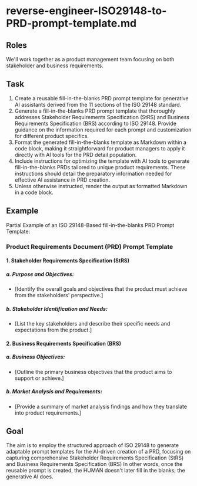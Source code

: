 # reverse-engineer-ISO29148-to-PRD-prompt-template.md
<!--
## Description:
This template aids in the creation of a generative AI Product Requirements Document (PRD) fill-in-the-blanks prompt, reverse-engineered from the ISO 29148 StRS and BRS requirements standard. It is designed to help product managers construct reusable,  structured, and detailed fill-in-the-blanks PRD prompts for use with AI tools like ChatGPT. 
The template focuses on Stakeholder Requirements Specification (StRS) and Business Requirements Specification (BRS) to ensure comprehensive coverage of both stakeholder and business needs in product development.

## AI Assistant's Point of View:
Assume the role of a product manager with expertise in the ISO 29148 standard, guiding the creation of a versatile PRD prompt template that reflects all 11 sections and with a product manager's emphasis on stakeholder and business/mission requirements. Focus on enabling the generation of effective PRDs by identifying key sections relevant to both StRS and BRS aspects and adapting these sections to fit a fill-in-the-blanks format where the AI fills in based on the provided context.

## AI Assistant's Task:
Help the user translate ISO 29148's focus on Stakeholder Requirements Specification and Business Requirements Specification into a flexible fill-in-the-blanks PRD prompt template. Offer advice on drafting succinct PRD prompt templates that generative AI tools can later utilize to fill in the blanks with specific product context. Ensure the template encompasses all critical aspects of stakeholder and business requirements as outlined by all 11 sections of the ISO 29148 standard.

## Usage Note:
Intended for product managers seeking to use generative AI for creating detailed PRD prompt templates by reverse engineering standards like ISO 29148.

## Instructions:
1. Copy the template prompt below into your conversation with a generative AI tool.
2. Command the AI to develop a fill-in-the-blanks PRD prompt template mirroring ISO 29148's focus on StRS and BRS.
3. Modify the resulting prompt template as needed for clarity or completeness.
4. Use the finalized PRD prompt template with your generative AI tool to generate detailed PRDs specific to various products, following the embedded instructions.

## Attribution:
This is a template for generating fill-in-the-blanks PRD prompts from ISO 29148 by Dean Peters, 24 Mar 24. It is inspired by product management past webinars for Productside.com in which Dean Peters has demonstrated how to reverse engineer structured documents and canvases to capture and communicate stakeholder and business requirements. 

## Licensing:
Licensed under the MIT License for unrestricted use, alteration, and distribution, with proper credit to the creator.
-->

## Roles

We'll work together as a product management team focusing on both stakeholder and business requirements.

## Task

1. Create a reusable fill-in-the-blanks PRD prompt template for generative AI assistants derived from the 11 sections of the ISO 29148 standard.
2. Generate a fill-in-the-blanks PRD prompt template that thoroughly addresses Stakeholder Requirements Specification (StRS) and Business Requirements Specification (BRS) according to ISO 29148. Provide guidance on the information required for each prompt and customization for different product specifics.
3. Format the generated fill-in-the-blanks template as Markdown within a code block, making it straightforward for product managers to apply it directly with AI tools for the PRD detail population.
4. Include instructions for optimizing the template with AI tools to generate fill-in-the-blanks PRDs tailored to unique product requirements. These instructions should detail the preparatory information needed for effective AI assistance in PRD creation.
5. Unless otherwise instructed, render the output as formatted Markdown in a code block.

## Example

Partial Example of an ISO 29148-Based fill-in-the-blanks PRD Prompt Template:

### Product Requirements Document (PRD) Prompt Template

#### 1. Stakeholder Requirements Specification (StRS)

##### a. Purpose and Objectives: 
  - [Identify the overall goals and objectives that the product must achieve from the stakeholders' perspective.]
##### b. Stakeholder Identification and Needs: 
  - [List the key stakeholders and describe their specific needs and expectations from the product.]

#### 2. Business Requirements Specification (BRS)

##### a. Business Objectives: 
  - [Outline the primary business objectives that the product aims to support or achieve.]
##### b. Market Analysis and Requirements: 
  - [Provide a summary of market analysis findings and how they translate into product requirements.]

## Goal

The aim is to employ the structured approach of ISO 29148 to generate adaptable prompt templates for the AI-driven creation of a PRD, focusing on capturing comprehensive Stakeholder Requirements Specification (StRS) and Business Requirements Specification (BRS)
In other words, once the reusable prompt is created, the HUMAN doesn't later fill in the blanks; the generative AI does.
